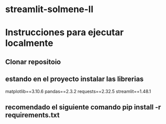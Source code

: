 # streamlit-solmene-II

# Instrucciones para ejecutar localmente 

## Clonar repositoio 
## estando en el proyecto instalar las librerias 

matplotlib==3.10.6
pandas==2.3.2
requests==2.32.5
streamlit==1.48.1

## recomendado el siguiente comando pip install -r requirements.txt
